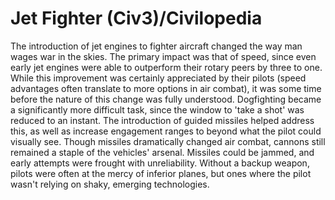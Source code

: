 # Jet Fighter (Civ3)/Civilopedia

The introduction of jet engines to fighter aircraft changed the way man wages war in the skies. The primary impact was
that of speed, since even early jet engines were able to outperform their rotary peers by three to one. While this improvement
was certainly appreciated by their pilots (speed advantages often translate to more options in air combat), it was some
time before the nature of this change was fully understood. Dogfighting became a significantly more difficult task, since the
window to 'take a shot' was reduced to an instant. The introduction of guided missiles helped address this, as well
as increase engagement ranges to beyond what the pilot could visually see. Though missiles dramatically changed air combat,
cannons still remained a staple of the vehicles' arsenal. Missiles could be jammed, and early attempts were frought with
unreliability. Without a backup weapon, pilots were often at the mercy of inferior planes, but ones where the pilot wasn't 
relying on shaky, emerging technologies.